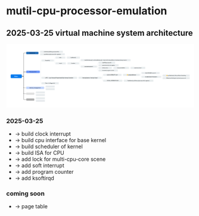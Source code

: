 # mutil-cpu-processor-emulation

## 2025-03-25 virtual machine system architecture
![2025-03-25 virtual machine system architecture](img.png)


 ### 2025-03-25

 - -> build clock interrupt
 - -> build cpu interface for base kernel
 - -> build scheduler of kernel
 - -> build ISA for CPU
 - -> add lock for multi-cpu-core scene
 - -> add soft interrupt
 - -> add program counter
 - -> add ksoftirqd 


 ### coming soon
 - -> page table